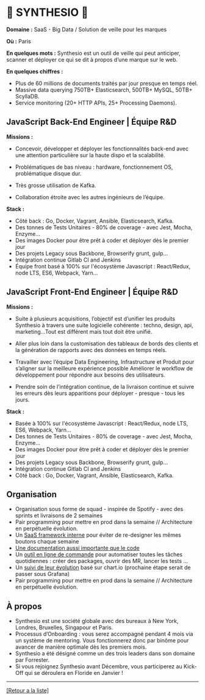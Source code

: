# 📡 SYNTHESIO 📡

**Domaine :** SaaS - Big Data / Solution de veille pour les marques

**Où :** Paris

**En quelques mots :** Synthesio est un outil de veille qui peut anticiper, scanner et déployer ce qui se dit à propos d’une marque sur le web.

**En quelques chiffres :**

* Plus de 60 millions de documents traités par jour presque en temps réel.
* Massive data querying 750TB+ Elasticsearch, 500TB+ MySQL, 50TB+ ScyllaDB.
* Service monitoring (20+ HTTP APIs, 25+ Processing Daemons).

## JavaScript Back-End Engineer | Équipe R&D

**Missions :**

* Concevoir, développer et déployer les fonctionnalités back-end avec une attention particulière sur la haute dispo et la scalabilité.

* Problématiques de bas niveau : hardware, fonctionnement OS, problématique disque dur.

* Très grosse utilisation de Kafka.

* Collaboration étroite avec les autres ingénieurs de l’équipe.

**Stack :**

* Côté back : Go, Docker, Vagrant, Ansible, Elasticsearch, Kafka.
* Des tonnes de Tests Unitaires - 80% de coverage - avec Jest, Mocha, Enzyme…
* Des images Docker pour être prêt à coder et déployer dès le premier jour
* Des projets Legacy sous Backbone, Browserify grunt, gulp...
* Intégration continue Gitlab CI and Jenkins
* Équipe front basé à 100% sur l'écosystème Javascript : React/Redux, node LTS, ES6, Webpack, Yarn…


## JavaScript Front-End Engineer | Équipe R&D

**Missions :**

* Suite à plusieurs acquisitions, l’objectif est d’unifier les produits Synthesio à travers une suite logicielle cohérente : techno, design, api, marketing...Tout est différent mais tout doit être unifié.

* Aller plus loin dans la customisation des tableaux de bords des clients et la génération de rapports avec des données en temps réels.

* Travailler avec l’équipe Data Engineering, Infrastructure et Produit pour s’aligner sur la meilleure expérience possible
Améliorer le workflow de développement pour répondre aux besoins des utilisateurs.

* Prendre soin de l’intégration continue, de la livraison continue et suivre les erreurs dès leurs apparitions pour déployer - presque - tous les jours.

**Stack :**

* Basée à 100% sur l'écosystème Javascript : React/Redux, node LTS, ES6, Webpack, Yarn…
* Des tonnes de Tests Unitaires - 80% de coverage - avec Jest, Mocha, Enzyme…
* Des images Docker pour être prêt à coder et déployer dès le premier jour
* Des projets Legacy sous Backbone, Browserify grunt, gulp...
* Intégration continue Gitlab CI and Jenkins
* Côté back : Go, Docker, Vagrant, Ansible, Elasticsearch, Kafka.


## Organisation

* Organisation sous forme de squad - inspirée de Spotify - avec des sprints et livraisons de 2 semaines
* Pair programming pour mettre en prod dans la semaine // Architecture en perpétuelle évolution.
* Un <a href="https://drive.google.com/file/d/0B2lq1kFAThDGeU11U0JkSnpjXzg/view">SaaS framework interne</a> pour éviter de re-designer les mêmes boutons chaque semaine
* <a href="https://drive.google.com/file/d/0B2lq1kFAThDGblpVcWRjdkt0ZWM/view">Une documentation aussi importante que le code</a>
* Un <a href="https://drive.google.com/file/d/0B2lq1kFAThDGN2Frd0NGR0RaTG8/view">outil en ligne de commande</a> pour automatiser toutes les tâches quotidiennes : créer des packages, ouvrir des MR, lancer les tests ...
* Un <a href="https://drive.google.com/file/d/0B2lq1kFAThDGOS1ZUTJibVEwak0/view">suivi de leur évolution</a> basé sur chart.io (prochaine étape serait de passer sous Grafana)
* Pair programming pour mettre en prod dans la semaine // Architecture en perpétuelle évolution.

## À propos

* Synthesio est une société globale avec des bureaux à New York, Londres, Bruxelles, Singapour et Paris.
* Processus d’Onboarding : vous serez accompagné pendant 4 mois via un système de mentoring. Vous fonctionnerez donc par binôme pour avancer de manière optimale dès les premiers mois.
* Synthesio a été désigné comme un des trois leaders dans son domaine par Forrester.
* Si vous rejoignez Synthesio avant Décembre, vous participerez au Kick-Off qui se déroulera en Floride en Janvier !

----
<a href="https://github.com/jlondiche/job-board-php/blob/master/00README.md">[Retour a la liste]</a>